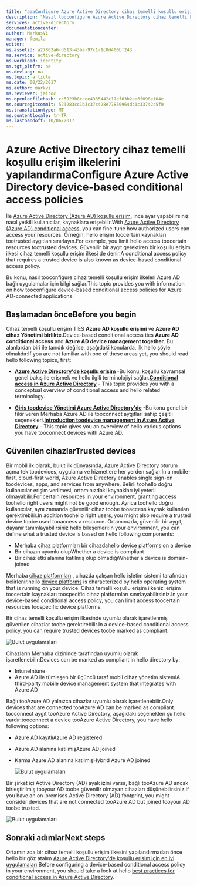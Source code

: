 ```yaml
---
title: "aaaConfigure Azure Active Directory cihaz temelli koşullu erişim ilkeleri | Microsoft Docs"
description: "Nasıl tooconfigure Azure Active Directory cihaz temelli koşullu erişim ilkeleri hakkında bilgi edinin."
services: active-directory
documentationcenter: 
author: MarkusVi
manager: femila
editor: 
ms.assetid: a27862a6-d513-43ba-97c1-1c0d400bf243
ms.service: active-directory
ms.workload: identity
ms.tgt_pltfrm: na
ms.devlang: na
ms.topic: article
ms.date: 08/22/2017
ms.author: markvi
ms.reviewer: jairoc
ms.openlocfilehash: cc5923b8ccee4335442c17ef63b2ee6f098e104e
ms.sourcegitcommit: 523283cc1b3c37c428e77850964dc1c33742c5f0
ms.translationtype: MT
ms.contentlocale: tr-TR
ms.lasthandoff: 10/06/2017
---
```

# <a name="configure-azure-active-directory-device-based-conditional-access-policies"></a><span data-ttu-id="680c6-103">Azure Active Directory cihaz temelli koşullu erişim ilkelerini yapılandırma</span><span class="sxs-lookup"><span data-stu-id="680c6-103">Configure Azure Active Directory device-based conditional access policies</span></span>

<span data-ttu-id="680c6-104">İle [Azure Active Directory (Azure AD) koşullu erişim](active-directory-conditional-access-azure-portal.md), ince ayar yapabilirsiniz nasıl yetkili kullanıcılar, kaynaklara erişebilir.</span><span class="sxs-lookup"><span data-stu-id="680c6-104">With [Azure Active Directory (Azure AD) conditional access](active-directory-conditional-access-azure-portal.md), you can fine-tune how authorized users can access your resources.</span></span> <span data-ttu-id="680c6-105">Örneğin, hello erişim toocertain kaynakları tootrusted aygıtları sınırlayın.</span><span class="sxs-lookup"><span data-stu-id="680c6-105">For example, you limit hello access toocertain resources tootrusted devices.</span></span> <span data-ttu-id="680c6-106">Güvenilir bir aygıt gerektiren bir koşullu erişim ilkesi cihaz temelli koşullu erişim ilkesi de denir.</span><span class="sxs-lookup"><span data-stu-id="680c6-106">A conditional access policy that requires a trusted device is also known as device-based conditional access policy.</span></span>

<span data-ttu-id="680c6-107">Bu konu, nasıl tooconfigure cihaz temelli koşullu erişim ilkeleri Azure AD bağlı uygulamalar için bilgi sağlar.</span><span class="sxs-lookup"><span data-stu-id="680c6-107">This topic provides you with information on how tooconfigure device-based conditional access policies for Azure AD-connected applications.</span></span> 


## <a name="before-you-begin"></a><span data-ttu-id="680c6-108">Başlamadan önce</span><span class="sxs-lookup"><span data-stu-id="680c6-108">Before you begin</span></span>

<span data-ttu-id="680c6-109">Cihaz temelli koşullu erişim TIES **Azure AD koşullu erişimi** ve **Azure AD cihaz Yönetimi birlikte**.</span><span class="sxs-lookup"><span data-stu-id="680c6-109">Device-based conditional access ties **Azure AD conditional access** and **Azure AD device management together**.</span></span> <span data-ttu-id="680c6-110">Bu alanlardan biri ile tanıdık değilse, aşağıdaki konularda, ilk hello şöyle olmalıdır:</span><span class="sxs-lookup"><span data-stu-id="680c6-110">If you are not familiar with one of these areas yet, you should read hello following topics, first:</span></span>

- <span data-ttu-id="680c6-111">**[Azure Active Directory'de koşullu erişim](active-directory-conditional-access-azure-portal.md)**  -Bu konu, koşullu kavramsal genel bakış ile erişmek ve hello ilgili terminolojiyi sağlar.</span><span class="sxs-lookup"><span data-stu-id="680c6-111">**[Conditional access in Azure Active Directory](active-directory-conditional-access-azure-portal.md)** - This topic provides you with a conceptual overview of conditional access and hello related terminology.</span></span>

- <span data-ttu-id="680c6-112">**[Giriş toodevice Yönetimi Azure Active Directory'de](device-management-introduction.md)**  -Bu konu genel bir fikir veren Merhaba Azure AD ile tooconnect aygıtları sahip çeşitli seçenekleri.</span><span class="sxs-lookup"><span data-stu-id="680c6-112">**[Introduction toodevice management in Azure Active Directory](device-management-introduction.md)** - This topic gives you an overview of hello various options you have tooconnect devices with Azure AD.</span></span> 


## <a name="trusted-devices"></a><span data-ttu-id="680c6-113">Güvenilen cihazlar</span><span class="sxs-lookup"><span data-stu-id="680c6-113">Trusted devices</span></span>

<span data-ttu-id="680c6-114">Bir mobil ilk olarak, bulut ilk dünyasında, Azure Active Directory oturum açma tek toodevices, uygulama ve hizmetlere her yerden sağlar.</span><span class="sxs-lookup"><span data-stu-id="680c6-114">In a mobile-first, cloud-first world, Azure Active Directory enables single sign-on toodevices, apps, and services from anywhere.</span></span> <span data-ttu-id="680c6-115">Belirli toohello doğru kullanıcılar erişim verilmesi, ortamınızdaki kaynakları iyi yeterli olmayabilir.</span><span class="sxs-lookup"><span data-stu-id="680c6-115">For certain resources in your environment, granting access toohello right users might not be good enough.</span></span> <span data-ttu-id="680c6-116">Ayrıca toohello doğru kullanıcılar, aynı zamanda güvenilir cihaz toobe tooaccess kaynak kullanılan gerektirebilir.</span><span class="sxs-lookup"><span data-stu-id="680c6-116">In addition toohello right users, you might also require a trusted device toobe used tooaccess a resource.</span></span> <span data-ttu-id="680c6-117">Ortamınızda, güvenilir bir aygıt, dayanır tanımlayabilirsiniz hello bileşenleri:</span><span class="sxs-lookup"><span data-stu-id="680c6-117">In your environment, you can define what a trusted device is based on hello following components:</span></span>

- <span data-ttu-id="680c6-118">Merhaba [cihaz platformları](active-directory-conditional-access-azure-portal.md#device-platforms) bir cihazda</span><span class="sxs-lookup"><span data-stu-id="680c6-118">hello [device platforms](active-directory-conditional-access-azure-portal.md#device-platforms) on a device</span></span>
- <span data-ttu-id="680c6-119">Bir cihazın uyumlu olup</span><span class="sxs-lookup"><span data-stu-id="680c6-119">Whether a device is compliant</span></span>
- <span data-ttu-id="680c6-120">Bir cihaz etki alanına katılmış olup olmadığı</span><span class="sxs-lookup"><span data-stu-id="680c6-120">Whether a device is domain-joined</span></span> 

<span data-ttu-id="680c6-121">Merhaba [cihaz platformları](active-directory-conditional-access-azure-portal.md#device-platforms) , cihazda çalışan hello işletim sistemi tarafından belirlenir.</span><span class="sxs-lookup"><span data-stu-id="680c6-121">hello [device platforms](active-directory-conditional-access-azure-portal.md#device-platforms) is characterized by hello operating system that is running on your device.</span></span> <span data-ttu-id="680c6-122">Cihaz temelli koşullu erişim ilkenizi erişim toocertain kaynakları toospecific cihaz platformları sınırlayabilirsiniz.</span><span class="sxs-lookup"><span data-stu-id="680c6-122">In your device-based conditional access policy, you can limit access toocertain resources toospecific device platforms.</span></span>



<span data-ttu-id="680c6-123">Bir cihaz temelli koşullu erişim ilkesinde uyumlu olarak işaretlenmiş güvenilen cihazlar toobe gerektirebilir.</span><span class="sxs-lookup"><span data-stu-id="680c6-123">In a device-based conditional access policy, you can require trusted devices toobe marked as compliant.</span></span>

![Bulut uygulamaları](./media/active-directory-conditional-access-policy-connected-applications/24.png)

<span data-ttu-id="680c6-125">Cihazların Merhaba dizininde tarafından uyumlu olarak işaretlenebilir:</span><span class="sxs-lookup"><span data-stu-id="680c6-125">Devices can be marked as compliant in hello directory by:</span></span>

- <span data-ttu-id="680c6-126">Intune</span><span class="sxs-lookup"><span data-stu-id="680c6-126">Intune</span></span> 
- <span data-ttu-id="680c6-127">Azure AD ile tümleşen bir üçüncü taraf mobil cihaz yönetim sistemi</span><span class="sxs-lookup"><span data-stu-id="680c6-127">A third-party mobile device management system that integrates with Azure AD</span></span>  

<span data-ttu-id="680c6-128">Bağlı tooAzure AD yalnızca cihazlar uyumlu olarak işaretlenebilir.</span><span class="sxs-lookup"><span data-stu-id="680c6-128">Only devices that are connected tooAzure AD can be marked as compliant.</span></span> <span data-ttu-id="680c6-129">tooconnect aygıt tooAzure Active Directory, aşağıdaki seçenekleri şu hello vardır:</span><span class="sxs-lookup"><span data-stu-id="680c6-129">tooconnect a device tooAzure Active Directory, you have hello following options:</span></span> 

- <span data-ttu-id="680c6-130">Azure AD kayıtlı</span><span class="sxs-lookup"><span data-stu-id="680c6-130">Azure AD registered</span></span>
- <span data-ttu-id="680c6-131">Azure AD alanına katılmış</span><span class="sxs-lookup"><span data-stu-id="680c6-131">Azure AD joined</span></span>
- <span data-ttu-id="680c6-132">Karma Azure AD alanına katılmış</span><span class="sxs-lookup"><span data-stu-id="680c6-132">Hybrid Azure AD joined</span></span>

    ![Bulut uygulamaları](./media/active-directory-conditional-access-policy-connected-applications/26.png)

<span data-ttu-id="680c6-134">Bir şirket içi Active Directory (AD) ayak izini varsa, bağlı tooAzure AD ancak birleştirilmiş tooyour AD toobe güvenilir olmayan cihazları düşünebilirsiniz.</span><span class="sxs-lookup"><span data-stu-id="680c6-134">If you have an on-premises Active Directory (AD) footprint, you might consider devices that are not connected tooAzure AD but joined tooyour AD toobe trusted.</span></span>

![Bulut uygulamaları](./media/active-directory-conditional-access-policy-connected-applications/25.png)


## <a name="next-steps"></a><span data-ttu-id="680c6-136">Sonraki adımlar</span><span class="sxs-lookup"><span data-stu-id="680c6-136">Next steps</span></span>

<span data-ttu-id="680c6-137">Ortamınızda bir cihaz temelli koşullu erişim ilkesini yapılandırmadan önce hello bir göz atalım [Azure Active Directory'de koşullu erişim için en iyi uygulamaları](active-directory-conditional-access-best-practices.md).</span><span class="sxs-lookup"><span data-stu-id="680c6-137">Before configuring a device-based conditional access policy in your environment, you should take a look at hello [best practices for conditional access in Azure Active Directory](active-directory-conditional-access-best-practices.md).</span></span>

